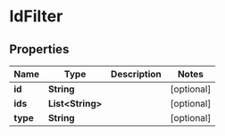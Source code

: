 # IdFilter

## Properties
Name | Type | Description | Notes
------------ | ------------- | ------------- | -------------
**id** | **String** |  |  [optional]
**ids** | **List&lt;String&gt;** |  |  [optional]
**type** | **String** |  |  [optional]

